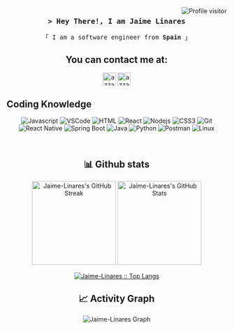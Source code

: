 <a href="https://komarev.com/ghpvc/?username=Jaime-Linares">
  <img align="right" src="https://komarev.com/ghpvc/?username=Jaime-Linares&label=Profile_visitors&color=red&style=flat" alt="Profile visitor" />
</a>

<!-- Intro  -->
<h3 align="center">
        <samp>&gt; Hey There!, I am Jaime Linares</samp>
</h3>


<p align="center"> 
  <samp>
    「 I am a software engineer from <b>Spain</b> 」
    <br>
  </samp>
</p>

<!-- Contact Section -->
<h2 align="center">You can contact me at:</h2>
    <p align="center">
      <a href="https://linkedin.com/in/jaime-linares-barrera" target="blank"><img align="center"
         src="https://img.shields.io/badge/linkedin-%231DA1F2.svg?style=for-the-badge&logo=linkedin&logoColor=white"
         alt="azzar" height="30"/></a>
      <a href="https://mailto:jaimelinaresbarrera@gmail.com" target="blank"><img align="center"
         src="https://img.shields.io/badge/gmail-EA4335.svg?style=for-the-badge&logo=gmail&logoColor=white"
         alt="azzar" height="30"/></a>
      <br>
    </p>

## Coding Knowledge
<div align ="center">
  
  ![Javascript](https://img.shields.io/badge/Javascript-F0DB4F?style=for-the-badge&labelColor=black&logo=javascript&logoColor=F0DB4F)
  ![VSCode](https://img.shields.io/badge/Visual_Studio-0078d7?style=for-the-badge&logo=visual%20studio&logoColor=white)
  ![HTML](https://img.shields.io/badge/HTML5-E34F26?style=for-the-badge&logo=html5&logoColor=white)
  ![React](https://img.shields.io/badge/-React-61DBFB?style=for-the-badge&labelColor=black&logo=react&logoColor=61DBFB)
  ![Nodejs](https://img.shields.io/badge/Nodejs-3C873A?style=for-the-badge&labelColor=black&logo=node.js&logoColor=3C873A)
  ![CSS3](https://img.shields.io/badge/CSS3-1572B6?style=for-the-badge&logo=css3&logoColor=white)
  ![Git](https://img.shields.io/badge/Git-F05032?style=for-the-badge&logo=git&logoColor=white)
  ![React Native](https://img.shields.io/badge/React_Native-20232A?style=for-the-badge&logo=react&logoColor=61DAFB)
  ![Spring Boot](https://img.shields.io/badge/Spring_Boot-3C873A?style=for-the-badge&labelColor=black&logo=springBoot&logoColor=3C873A) 
  ![Java](https://img.shields.io/badge/Java-%23004027?style=for-the-badge&logo=jameson&logoColor=orange&labelColor=black&color=blue)
  ![Python](https://img.shields.io/badge/Pyhton-%233776AB?style=for-the-badge&logo=python&logoColor=white)
  ![Postman](https://img.shields.io/badge/Postman-%23FF6C37?style=for-the-badge&logo=postman&labelColor=black)
  ![Linux](https://img.shields.io/badge/Linux-%23FCC624?style=for-the-badge&logo=linux&labelColor=black&color=blue)
  
</div>

<br/>


<!-- Stats Section -->

  <div>
    <h2 align="center"> 📊 Github stats </h2>
        <div align="center">
          <a href="https://git.io/streak-stats"><img alt="Jaime-Linares's GitHub Streak" src="https://github-readme-streak-stats.herokuapp.com/?user=Jaime-Linares&theme=dark" height="192px"/></a>
          <a href="https://github.com/anuraghazra/github-readme-stats"><img alt="Jaime-Linares's GitHub Stats" src="https://denvercoder1-github-readme-stats.vercel.app/api/?username=Jaime-Linares&show_icons=true&count_private=true&theme=dark&custom_title=Jaime-Linares's+GitHub+Stats" height="192px"/></a>
          <br/>
        </div>
        <p align="center">
          <a href="https://github.com/Jaime-Linares/">
          <img src="https://github-readme-stats.vercel.app/api/top-langs/?username=Jaime-Linares&langs_count=6&theme=nord_bright&layout=compact&hide_border=true" alt="Jaime-Linares :: Top Langs" />
          </a>
       </p>
  </div>    

<h2 align="center"> 📈 Activity Graph </h2>
<div align="center">
  
  ![Jaime-Linares Graph](http://github-profile-summary-cards.vercel.app/api/cards/profile-details?username=Jaime-Linares&theme=nord_bright)
  
</div>

